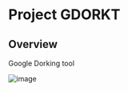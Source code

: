 # Project GDORKT

## Overview

Google Dorking tool

![image](https://github.com/user-attachments/assets/8dd0bece-f994-484a-84c5-2063b67fd2e7)
